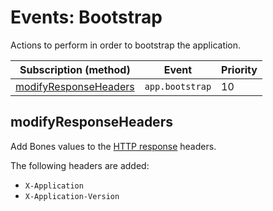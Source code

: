 # Events: Bootstrap

Actions to perform in order to bootstrap the application.

| Subscription (method)                           | Event           | Priority |
|-------------------------------------------------|-----------------|----------|
| [modifyResponseHeaders](#modifyresponseheaders) | `app.bootstrap` | 10       |

## modifyResponseHeaders

Add Bones values to the [HTTP response](https://github.com/bayfrontmedia/bones/blob/master/docs/services/response.md) headers.

The following headers are added:

- `X-Application`
- `X-Application-Version`